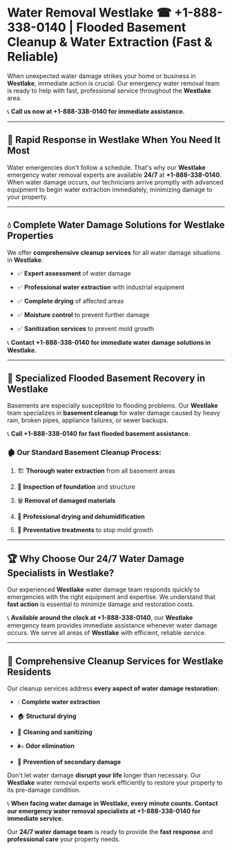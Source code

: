 # Water Removal Westlake ☎ +1-888-338-0140 | Flooded Basement Cleanup & Water Extraction (Fast & Reliable)

When unexpected water damage strikes your home or business in **Westlake**, immediate action is crucial. Our emergency water removal team is ready to help with fast, professional service throughout the **Westlake** area. 

📞 **Call us now at +1-888-338-0140 for immediate assistance.**
---
## 🚀 Rapid Response in Westlake When You Need It Most
Water emergencies don't follow a schedule. That's why our **Westlake** emergency water removal experts are available **24/7** at **+1-888-338-0140**. When water damage occurs, our technicians arrive promptly with advanced equipment to begin water extraction immediately, minimizing damage to your property.
---
## 💧 Complete Water Damage Solutions for Westlake Properties
We offer **comprehensive cleanup services** for all water damage situations in **Westlake**:
- ✅ **Expert assessment** of water damage  
- ✅ **Professional water extraction** with industrial equipment  
- ✅ **Complete drying** of affected areas  
- ✅ **Moisture control** to prevent further damage  
- ✅ **Sanitization services** to prevent mold growth  
📞 **Contact +1-888-338-0140 for immediate water damage solutions in Westlake.**
---
## 🌊 Specialized Flooded Basement Recovery in Westlake
Basements are especially susceptible to flooding problems. Our **Westlake** team specializes in **basement cleanup** for water damage caused by heavy rain, broken pipes, appliance failures, or sewer backups. 
📞 **Call +1-888-338-0140 for fast flooded basement assistance.**
### 🏚️ Our Standard Basement Cleanup Process:
1. 🏗️ **Thorough water extraction** from all basement areas  
2. 🔎 **Inspection of foundation** and structure  
3. 🗑️ **Removal of damaged materials**  
4. 💨 **Professional drying and dehumidification**  
5. 🚫 **Preventative treatments** to stop mold growth  
---
## 🏆 Why Choose Our 24/7 Water Damage Specialists in Westlake?
Our experienced **Westlake** water damage team responds quickly to emergencies with the right equipment and expertise. We understand that **fast action** is essential to minimize damage and restoration costs.
📞 **Available around the clock at +1-888-338-0140**, our **Westlake** emergency team provides immediate assistance whenever water damage occurs. We serve all areas of **Westlake** with efficient, reliable service.
---
## 🧹 Comprehensive Cleanup Services for Westlake Residents
Our cleanup services address **every aspect of water damage restoration**:
- 💧 **Complete water extraction**  
- 🏠 **Structural drying**  
- 🧼 **Cleaning and sanitizing**  
- 🌬️ **Odor elimination**  
- 🚫 **Prevention of secondary damage**  
Don't let water damage **disrupt your life** longer than necessary. Our **Westlake** water removal experts work efficiently to restore your property to its pre-damage condition.
📞 **When facing water damage in Westlake, every minute counts. Contact our emergency water removal specialists at +1-888-338-0140 for immediate service.**
Our **24/7 water damage team** is ready to provide the **fast response** and **professional care** your property needs.
